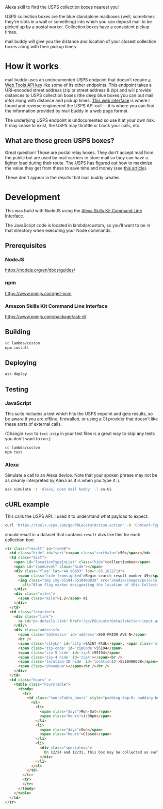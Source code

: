Alexa skill to find the USPS collection boxes nearest you!

USPS collection boxes are the blue standalone mailboxes (well, sometimes they're slots in a wall or something) into which you can deposit mail to be picked up by a postal worker. Collection boxes have a consistent pickup times.

mail buddy will give you the distance and location of your closest collection boxes along with their pickup times.

# How it works
mail buddy uses an undocumented USPS endpoint that doesn't require [a Web Tools API key](https://www.usps.com/business/web-tools-apis/welcome.htm) like some of its other endpoints. This endpoint takes a URI-encoded street address (zip or street address & zip) and will provide distances to USPS collection boxes (the deep blue boxes you can put mail _into_) along with distance and pickup times. [This web interface](https://tools.usps.com/go/POLocatorAction.action) is where I found and reverse engineered the USPS API call -- it is where you can find the information provided by mail buddy in a web page format.

The underlying USPS endpoint is undocumented so use it at your own risk. It may cease to exist, the USPS may throttle or block your calls, etc.

## What are those green USPS boxes?
Great question! Those are postal relay boxes. They don't accept mail from the public but are used by mail carriers to store mail so they can have a lighter load during their route. The USPS has figured out how to maximize the value they get from these to save time and money (see [this article](https://mentalfloss.com/article/71244/what-are-those-dark-green-mailboxes-dont-accept-mail)).

These don't appear in the results that mail buddy creates.

# Development
This was build with NodeJS using the [Alexa Skills Kit Command Line Interface](https://developer.amazon.com/docs/smapi/ask-cli-intro.html).

The JavaScript code is located in lambda/custom, so you'll want to be in that directory when executing your Node commands.

## Prerequisites
### NodeJS
https://nodejs.org/en/docs/guides/

### npm
https://www.npmjs.com/get-npm

### Amazon Skills Kit Command Line Interface
https://www.npmjs.com/package/ask-cli

## Building
```bash
cd lambda/custom
npm install
```

## Deploying
```bash
ask deploy
```

## Testing
### JavaScript
This suite includes a test which hits the USPS enpoint and gets results, so be aware if you are offline, firewalled, or using a CI provider that doesn't like these sorts of external calls.

(Changin `test` to `test.skip` in your test files is a great way to skip any tests you don't want to run.)
```bash
cd lambda/custom
npm test
```

### Alexa
Simulate a call to an Alexa device. Note that your spoken phrase may not be as cleanly interpreted by Alexa as it is when you type it :).
```bash
ask simulate -t 'Alexa, open mail buddy' -l en-US
```

## cURL example
This calls the USPS API. I used it to understand what payload to expect.
```bash
curl 'https://tools.usps.com/go/POLocatorAction.action' -H 'Content-Type: application/x-www-form-urlencoded' -H 'User-Agent: Mozilla' -H 'Accept: application/xhtml+xml' --data 'locationTypeQ=collectionbox&address=55104'
```
should result in a dataset that contains `result` divs like this for each collection box:
```HTML
<tr class="result" id="row49">
  <td class="hide" id="sort"><span class="sortValue">50</span></td>
  <td class="dist">
    <span id="locationTypeInList" class="hide">collectionbox</span>
    <span id="zoomLevel" class="hide"></span>
    <div class="flag" lat="44.96693" lon="-93.1822719">
      <span class="hide-fromsighted">Begin search result number 49</span>
      <img class="img img-55104-5510400038" src="/media/images/polo/collectionBox.png"
        alt="Blue flag marker designating the location of this Collection Box. Clicking this icon will scroll the map on the right of this page to make the location's equivalent marker visible inside the map. This may be helpful should you wish to print your selected location." />
    </div>
    <div class="miles">
      <span class="mile">1.2</span> mi
    </div>
  </td>
  <td class="location">
    <div class="link">
      <a id="po-details-link" href="/go/POLocatorDetailsAction!input.action?locationTypeQ=collectionbox&amp;address=55104&amp;radius=20&amp;locationType=collectionbox&amp;locationID=5510400038&amp;locationName=USPS+COLLECTION+BOX+-+BLUE+BOX&amp;address2=&amp;address1=860+PRIOR+AVE+N&amp;city=SAINT+PAUL&amp;state=MN&amp;zip5=55104&amp;zip4=&amp;tollFree=&amp;fax=&amp;latitude=44.96693&amp;longitude=-93.1822719&amp;sWithin=20&amp;&amp;&amp;&amp;&amp;&amp;&amp;&amp;&amp;" onclick=""><span class="po-name">USPS COLLECTION BOX - BLUE BOX</span>&nbsp;&#8250;</a>
    </div>
    <div class="address">
      <span class='addressLn' id='address'>860 PRIOR AVE N</span>
      <br />
      <span class='cityLn' id='city'>SAINT PAUL</span>, <span class='stateLn' id='state'>MN</span>
      <span class='zip-code' id='zipCode'>55104</span>
      <span class='zip-5 hide' id='zip5'>55104</span>
      <span class='zip-4 hide' id='zip4'></span><br />
      <span class='location-ID hide' id='locationID'>5510400038</span><br />
      <span class="phoneNum"></span><br /><br />
    </div>
  </td>
  <td class="hours" >
    <table class="hoursTable">
      <tbody>
        <tr>
          <td class="hoursTable_hours" style="padding-top:0; padding-bottom:12px;">
            <ul>
              <li>
                <span class="days">Mon-Sat</span>
                <span class="hours">1:00pm</span>
              </li>
              <li>
                <span class="days">Sun</span>
                <span class="hours">Closed</span>
              </li>
              <li>
                <div class="specialmsg">
                  On 12/24 and 12/31, this box may be collected as early as 12 noon.
                </div>
              </li>
            </ul>
          </td>
        </tr>
        <tr>
        </tr>
      </tbody>
    </table>
  </td>
</tr>
```